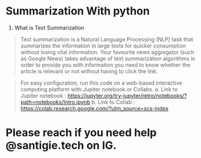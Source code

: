# Summarization  With python 

1. What is Text Summarization 
> Text summarization is a Natural Language Processing (NLP) task that summarizes the information in large texts for quicker consumption without losing vital information. Your favourite news aggregator (such as Google News) takes advantage of text summarization algorithms in order to provide you with information you need to know whether the article is relevant or not without having to click the link. 

> For easy configuration, run this code on a web-based interactive computing platform with Jupiter notebook or Collabs.
a. Link to Jupiter notebook : https://jupyter.org/try-jupyter/retro/notebooks/?path=notebooks/Intro.ipynb
b. Link to Collab : https://colab.research.google.com/?utm_source=scs-index

# Please reach if you need help @santigie.tech on IG.
